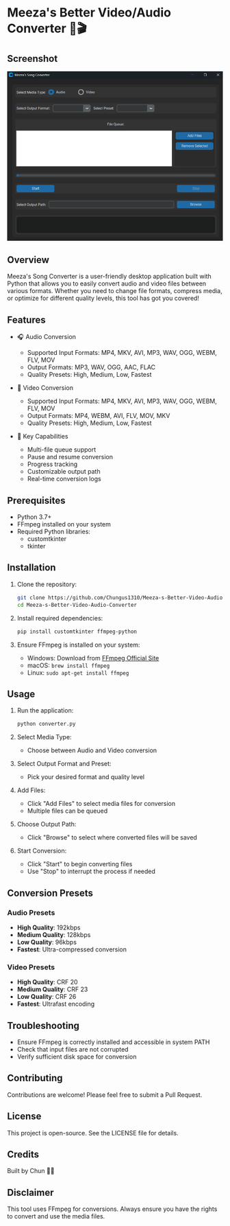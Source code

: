 # Meeza's Better Video/Audio Converter 🎵🎬

## Screenshot

![Meeza's Song Converter](ss.png)

## Overview

Meeza's Song Converter is a user-friendly desktop application built with Python that allows you to easily convert audio and video files between various formats. Whether you need to change file formats, compress media, or optimize for different quality levels, this tool has got you covered!


## Features

- 🎧 Audio Conversion
  - Supported Input Formats: MP4, MKV, AVI, MP3, WAV, OGG, WEBM, FLV, MOV
  - Output Formats: MP3, WAV, OGG, AAC, FLAC
  - Quality Presets: High, Medium, Low, Fastest

- 🎥 Video Conversion
  - Supported Input Formats: MP4, MKV, AVI, MP3, WAV, OGG, WEBM, FLV, MOV
  - Output Formats: MP4, WEBM, AVI, FLV, MOV, MKV
  - Quality Presets: High, Medium, Low, Fastest

- 🚀 Key Capabilities
  - Multi-file queue support
  - Pause and resume conversion
  - Progress tracking
  - Customizable output path
  - Real-time conversion logs

## Prerequisites

- Python 3.7+
- FFmpeg installed on your system
- Required Python libraries:
  - customtkinter
  - tkinter

## Installation

1. Clone the repository:
   ```bash
   git clone https://github.com/Chungus1310/Meeza-s-Better-Video-Audio-Converter.git
   cd Meeza-s-Better-Video-Audio-Converter
   ```

2. Install required dependencies:
   ```bash
   pip install customtkinter ffmpeg-python
   ```

3. Ensure FFmpeg is installed on your system:
   - Windows: Download from [FFmpeg Official Site](https://ffmpeg.org/download.html)
   - macOS: `brew install ffmpeg`
   - Linux: `sudo apt-get install ffmpeg`

## Usage

1. Run the application:
   ```bash
   python converter.py
   ```

2. Select Media Type:
   - Choose between Audio and Video conversion

3. Select Output Format and Preset:
   - Pick your desired format and quality level

4. Add Files:
   - Click "Add Files" to select media files for conversion
   - Multiple files can be queued

5. Choose Output Path:
   - Click "Browse" to select where converted files will be saved

6. Start Conversion:
   - Click "Start" to begin converting files
   - Use "Stop" to interrupt the process if needed

## Conversion Presets

### Audio Presets
- **High Quality**: 192kbps
- **Medium Quality**: 128kbps
- **Low Quality**: 96kbps
- **Fastest**: Ultra-compressed conversion

### Video Presets
- **High Quality**: CRF 20
- **Medium Quality**: CRF 23
- **Low Quality**: CRF 26
- **Fastest**: Ultrafast encoding

## Troubleshooting

- Ensure FFmpeg is correctly installed and accessible in system PATH
- Check that input files are not corrupted
- Verify sufficient disk space for conversion

## Contributing

Contributions are welcome! Please feel free to submit a Pull Request.

## License

This project is open-source. See the LICENSE file for details.

## Credits

Built by Chun 👨‍💻

## Disclaimer

This tool uses FFmpeg for conversions. Always ensure you have the rights to convert and use the media files.
